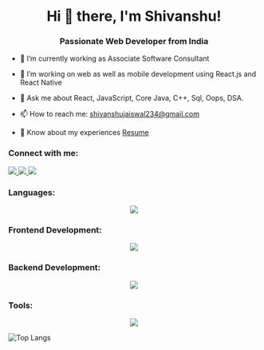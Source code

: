 <h1 align="center">Hi 👋 there, I'm Shivanshu!</h1>
<h3 align="center">Passionate Web Developer from India</h3>


- 🔭 I’m currently working as Associate Software Consultant
- 🌱 I’m working on web as well as mobile development using React.js and React Native
- 💬 Ask me about React, JavaScript, Core Java, C++, Sql, Oops, DSA.

- 📫 How to reach me: [shivanshujaiswal234@gmail.com](mailto:shivanshujaiswal234@gmail.com)

- 📄 Know about my experiences [Resume](https://drive.google.com/file/d/1eUGj51DluN38EFaqBd9xU4KScIZ217yO/view?usp=sharing)



### Connect with me:
<div id="badges">
  <a href="https://github.com/sibujais">
    <img src="https://img.shields.io/badge/github-purple?style=for-the-badge&logo=github&logoColor=white%22"/>
  </a>
  <a href="https://www.linkedin.com/in/ajay-gupta-758a79204/">
    <img src="https://img.shields.io/badge/linkedin-purple?style=for-the-badge&logo=Linkedin&logoColor=white%22"/>
  </a>
   <a href="https://www.geeksforgeeks.org/user/shivamkumarmdee/">
    <img src="https://img.shields.io/badge/gfg-purple?style=for-the-badge&logo=gfg&logoColor=white%22"/>
  </a>
 
</div>

 <h3 align="left">Languages:</h3>
<p align="center">
  <a href="https://skillicons.dev">
    <img src="https://skillicons.dev/icons?i=c,cpp,java,javascript,html,css,saas" />
  </a>
</p>

<h3 align="left">Frontend Development:</h3>
<p align="center">
  <a href="https://skillicons.dev">
    <img src="https://skillicons.dev/icons?i=react,bootstrap,redux,tailwind" />
  </a>
</p>

<h3 align="left">Backend Development:</h3>
<p align="center">
  <a href="https://skillicons.dev">
    <img src="https://skillicons.dev/icons?i=nodejs,express,mongodb,mysql,firebase,sverlet" />
  </a>
</p>

<h3 align="left">Tools:</h3>
<p align="center">
  <a href="https://skillicons.dev">
    <img src="https://skillicons.dev/icons?i=git,vscode,eclipse" />
  </a>
</p>


<!-- Display GitHub stats in a cool way -->

<!--![Shivanshu's GitHub states](https://github-readme-stats.vercel.app/api?username=ajaygupta20f&show_icons=true&theme=dark)
-->

![Top Langs](https://github-readme-stats.vercel.app/api/top-langs/?username=ajaygupta20f&theme=dark)

